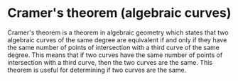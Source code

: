# Cramer's theorem (algebraic curves)

Cramer's theorem is a theorem in algebraic geometry which states that two algebraic curves of the same degree are equivalent if and only if they have the same number of points of intersection with a third curve of the same degree. This means that if two curves have the same number of points of intersection with a third curve, then the two curves are the same. This theorem is useful for determining if two curves are the same.
